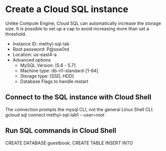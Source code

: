 # Create a Cloud SQL instance
Unlike Compute Engine, Cloud SQL can automatically increase the storage size. It is possible to set up a cap to avoid increasing more than set a threshold.
- Instance ID: methyl-sql-lab
 - Root password: P@ssw0rd
 - Location: us-east4-a
 - Advanced options
   - MySQL Version: [5.6 - 5.7]
   - Machine type: db-n1-standard-[1-64]
   - Storage type: [SSD, HDD]
   - Database Flags to handle restart

## Connect to the SQL instance with Cloud Shell
The connection prompts the mysql CLI, not the general Linux Shell CLI.
gcloud sql connect methyl-sql-lab1 --user=root

## Run SQL commands in Cloud Shell
CREATE DATABASE guestbook;
CREATE TABLE
INSERT INTO
